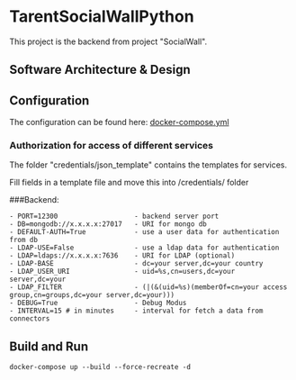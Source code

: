 # TarentSocialWallPython

This project is the backend from project "SocialWall".


## Software Architecture & Design 


## Configuration

The configuration can be found here: [docker-compose.yml](./docker-compose.yml)

### Authorization for access of different services

The folder "credentials/json_template" contains the templates for services.

Fill fields in a template file and move this into /credentials/ folder

 ###Backend:

    - PORT=12300                   - backend server port
    - DB=mongodb://x.x.x.x:27017   - URI for mongo db
    - DEFAULT-AUTH=True            - use a user data for authentication from db
    - LDAP-USE=False               - use a ldap data for authentication  
    - LDAP=ldaps://x.x.x.x:7636    - URI for LDAP (optional)
    - LDAP-BASE                    - dc=your server,dc=your country
    - LDAP_USER_URI                - uid=%s,cn=users,dc=your server,dc=your
    - LDAP_FILTER                  - (|(&(uid=%s)(memberOf=cn=your access group,cn=groups,dc=your server,dc=your)))    
    - DEBUG=True                   - Debug Modus
    - INTERVAL=15 # in minutes     - interval for fetch a data from connectors


## Build and Run
    
    docker-compose up --build --force-recreate -d

